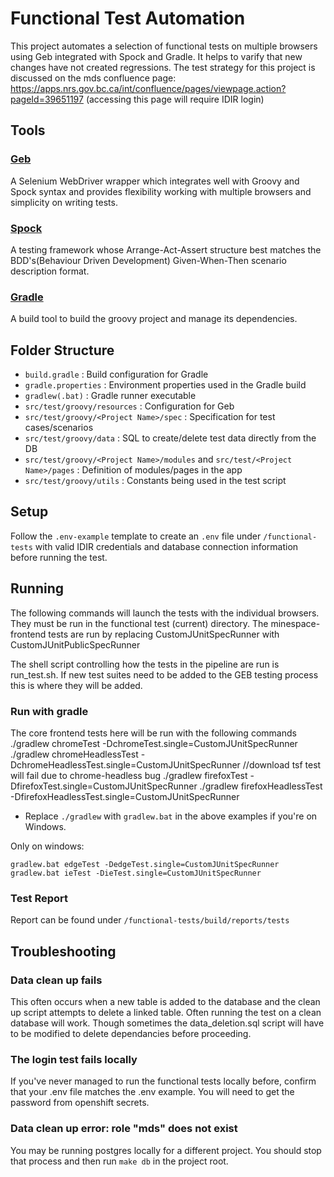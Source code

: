 # Functional Test Automation

This project automates a selection of functional tests on multiple browsers
using Geb integrated with Spock and Gradle. It helps to varify that new changes
have not created regressions. The test strategy for this project is discussed on
the mds confluence page:
https://apps.nrs.gov.bc.ca/int/confluence/pages/viewpage.action?pageId=39651197
(accessing this page will require IDIR login)

## Tools

### [Geb](http://www.gebish.org/manual/current/)

A Selenium WebDriver wrapper which integrates well with Groovy and Spock syntax
and provides flexibility working with multiple browsers and simplicity on
writing tests.

### [Spock](http://spockframework.org/)

A testing framework whose Arrange-Act-Assert structure best matches the
BDD's(Behaviour Driven Development) Given-When-Then scenario description
format.

### [Gradle](https://gradle.org/)

A build tool to build the groovy project and manage its dependencies.

## Folder Structure

- `build.gradle` : Build configuration for Gradle
- `gradle.properties` : Environment properties used in the Gradle build
- `gradlew(.bat)` : Gradle runner executable
- `src/test/groovy/resources` : Configuration for Geb
- `src/test/groovy/<Project Name>/spec` : Specification for test cases/scenarios
- `src/test/groovy/data` : SQL to create/delete test data directly from the DB
- `src/test/groovy/<Project Name>/modules` and `src/test/<Project Name>/pages` : Definition of modules/pages in the app
- `src/test/groovy/utils` : Constants being used in the test script

## Setup

Follow the `.env-example` template to create an `.env` file under
`/functional-tests` with valid IDIR credentials and database connection
information before running the test.

## Running

The following commands will launch the tests with the individual browsers.
They must be run in the functional test (current) directory.
The minespace-frontend tests are run by replacing CustomJUnitSpecRunner with CustomJUnitPublicSpecRunner

The shell script controlling how the tests in the pipeline are run is
run_test.sh. If new test suites need to be added to the GEB testing process
this is where they will be added.

### Run with gradle

The core frontend tests here will be run with the following commands
./gradlew chromeTest -DchromeTest.single=CustomJUnitSpecRunner
./gradlew chromeHeadlessTest -DchromeHeadlessTest.single=CustomJUnitSpecRunner //download tsf test will fail due to chrome-headless bug
./gradlew firefoxTest -DfirefoxTest.single=CustomJUnitSpecRunner
./gradlew firefoxHeadlessTest -DfirefoxHeadlessTest.single=CustomJUnitSpecRunner

- Replace `./gradlew` with `gradlew.bat` in the above examples if you're on Windows.

Only on windows:

    gradlew.bat edgeTest -DedgeTest.single=CustomJUnitSpecRunner
    gradlew.bat ieTest -DieTest.single=CustomJUnitSpecRunner

### Test Report

Report can be found under `/functional-tests/build/reports/tests`

## Troubleshooting

### Data clean up fails

This often occurs when a new table is added to the database and the clean up
script attempts to delete a linked table. Often running the test on a clean
database will work. Though sometimes the data_deletion.sql script will have to
be modified to delete dependancies before proceeding.

### The login test fails locally

If you've never managed to run the functional tests locally before, confirm
that your .env file matches the .env example. You will need to get the
password from openshift secrets.

### Data clean up error: role "mds" does not exist

You may be running postgres locally for a different project. You should
stop that process and then run `make db` in the project root.
